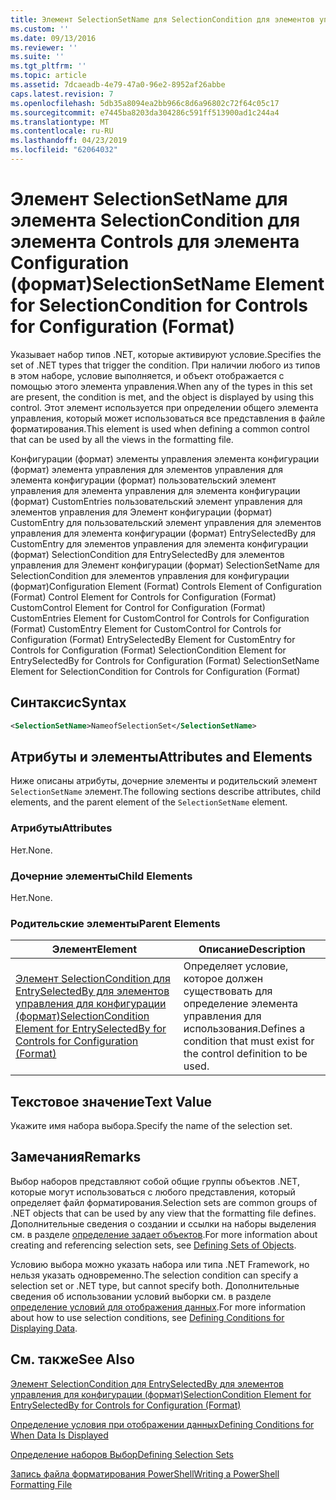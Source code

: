 ```yaml
---
title: Элемент SelectionSetName для SelectionCondition для элементов управления для конфигурации (формат) | Документация Майкрософт
ms.custom: ''
ms.date: 09/13/2016
ms.reviewer: ''
ms.suite: ''
ms.tgt_pltfrm: ''
ms.topic: article
ms.assetid: 7dcaeadb-4e79-47a0-96e2-8952af26abbe
caps.latest.revision: 7
ms.openlocfilehash: 5db35a8094ea2bb966c8d6a96802c72f64c05c17
ms.sourcegitcommit: e7445ba8203da304286c591ff513900ad1c244a4
ms.translationtype: MT
ms.contentlocale: ru-RU
ms.lasthandoff: 04/23/2019
ms.locfileid: "62064032"
---
```

# <a name="selectionsetname-element-for-selectioncondition-for-controls-for-configuration-format"></a><span data-ttu-id="475ed-102">Элемент SelectionSetName для элемента SelectionCondition для элемента Controls для элемента Configuration (формат)</span><span class="sxs-lookup"><span data-stu-id="475ed-102">SelectionSetName Element for SelectionCondition for Controls for Configuration (Format)</span></span>

<span data-ttu-id="475ed-103">Указывает набор типов .NET, которые активируют условие.</span><span class="sxs-lookup"><span data-stu-id="475ed-103">Specifies the set of .NET types that trigger the condition.</span></span> <span data-ttu-id="475ed-104">При наличии любого из типов в этом наборе, условие выполняется, и объект отображается с помощью этого элемента управления.</span><span class="sxs-lookup"><span data-stu-id="475ed-104">When any of the types in this set are present, the condition is met, and the object is displayed by using this control.</span></span> <span data-ttu-id="475ed-105">Этот элемент используется при определении общего элемента управления, который может использоваться все представления в файле форматирования.</span><span class="sxs-lookup"><span data-stu-id="475ed-105">This element is used when defining a common control that can be used by all the views in the formatting file.</span></span>

<span data-ttu-id="475ed-106">Конфигурации (формат) элементы управления элемента конфигурации (формат) элемента управления для элементов управления для элемента конфигурации (формат) пользовательский элемент управления для элемента управления для элемента конфигурации (формат) CustomEntries пользовательский элемент управления для элементов управления для Элемент конфигурации (формат) CustomEntry для пользовательский элемент управления для элементов управления для элемента конфигурации (формат) EntrySelectedBy для CustomEntry для элементов управления для элемента конфигурации (формат) SelectionCondition для EntrySelectedBy для элементов управления для Элемент конфигурации (формат) SelectionSetName для SelectionCondition для элементов управления для конфигурации (формат)</span><span class="sxs-lookup"><span data-stu-id="475ed-106">Configuration Element (Format) Controls Element of Configuration (Format) Control Element for Controls for Configuration (Format) CustomControl Element for Control for Configuration (Format) CustomEntries Element for CustomControl for Controls for Configuration (Format) CustomEntry Element for CustomControl for Controls for Configuration (Format) EntrySelectedBy Element for CustomEntry for Controls for Configuration (Format) SelectionCondition Element for EntrySelectedBy for Controls for Configuration (Format) SelectionSetName Element for SelectionCondition for Controls for Configuration (Format)</span></span>

## <a name="syntax"></a><span data-ttu-id="475ed-107">Синтаксис</span><span class="sxs-lookup"><span data-stu-id="475ed-107">Syntax</span></span>

```xml
<SelectionSetName>NameofSelectionSet</SelectionSetName>
```

## <a name="attributes-and-elements"></a><span data-ttu-id="475ed-108">Атрибуты и элементы</span><span class="sxs-lookup"><span data-stu-id="475ed-108">Attributes and Elements</span></span>

<span data-ttu-id="475ed-109">Ниже описаны атрибуты, дочерние элементы и родительский элемент `SelectionSetName` элемент.</span><span class="sxs-lookup"><span data-stu-id="475ed-109">The following sections describe attributes, child elements, and the parent element of the `SelectionSetName` element.</span></span>

### <a name="attributes"></a><span data-ttu-id="475ed-110">Атрибуты</span><span class="sxs-lookup"><span data-stu-id="475ed-110">Attributes</span></span>

<span data-ttu-id="475ed-111">Нет.</span><span class="sxs-lookup"><span data-stu-id="475ed-111">None.</span></span>

### <a name="child-elements"></a><span data-ttu-id="475ed-112">Дочерние элементы</span><span class="sxs-lookup"><span data-stu-id="475ed-112">Child Elements</span></span>

<span data-ttu-id="475ed-113">Нет.</span><span class="sxs-lookup"><span data-stu-id="475ed-113">None.</span></span>

### <a name="parent-elements"></a><span data-ttu-id="475ed-114">Родительские элементы</span><span class="sxs-lookup"><span data-stu-id="475ed-114">Parent Elements</span></span>

|<span data-ttu-id="475ed-115">Элемент</span><span class="sxs-lookup"><span data-stu-id="475ed-115">Element</span></span>|<span data-ttu-id="475ed-116">Описание</span><span class="sxs-lookup"><span data-stu-id="475ed-116">Description</span></span>|
|-------------|-----------------|
|[<span data-ttu-id="475ed-117">Элемент SelectionCondition для EntrySelectedBy для элементов управления для конфигурации (формат)</span><span class="sxs-lookup"><span data-stu-id="475ed-117">SelectionCondition Element for EntrySelectedBy for Controls for Configuration (Format)</span></span>](./selectioncondition-element-for-entryselectedby-for-controls-for-configuration-format.md)|<span data-ttu-id="475ed-118">Определяет условие, которое должен существовать для определение элемента управления для использования.</span><span class="sxs-lookup"><span data-stu-id="475ed-118">Defines a condition that must exist for the control definition to be used.</span></span>|

## <a name="text-value"></a><span data-ttu-id="475ed-119">Текстовое значение</span><span class="sxs-lookup"><span data-stu-id="475ed-119">Text Value</span></span>

<span data-ttu-id="475ed-120">Укажите имя набора выбора.</span><span class="sxs-lookup"><span data-stu-id="475ed-120">Specify the name of the selection set.</span></span>

## <a name="remarks"></a><span data-ttu-id="475ed-121">Замечания</span><span class="sxs-lookup"><span data-stu-id="475ed-121">Remarks</span></span>

<span data-ttu-id="475ed-122">Выбор наборов представляют собой общие группы объектов .NET, которые могут использоваться с любого представления, который определяет файл форматирования.</span><span class="sxs-lookup"><span data-stu-id="475ed-122">Selection sets are common groups of .NET objects that can be used by any view that the formatting file defines.</span></span> <span data-ttu-id="475ed-123">Дополнительные сведения о создании и ссылки на наборы выделения см. в разделе [определение задает объектов](./defining-selection-sets.md).</span><span class="sxs-lookup"><span data-stu-id="475ed-123">For more information about creating and referencing selection sets, see [Defining Sets of Objects](./defining-selection-sets.md).</span></span>

<span data-ttu-id="475ed-124">Условию выбора можно указать набора или типа .NET Framework, но нельзя указать одновременно.</span><span class="sxs-lookup"><span data-stu-id="475ed-124">The selection condition can specify a selection set or .NET type, but cannot specify both.</span></span> <span data-ttu-id="475ed-125">Дополнительные сведения об использовании условий выборки см. в разделе [определение условий для отображения данных](./defining-conditions-for-displaying-data.md).</span><span class="sxs-lookup"><span data-stu-id="475ed-125">For more information about how to use selection conditions, see [Defining Conditions for Displaying Data](./defining-conditions-for-displaying-data.md).</span></span>

## <a name="see-also"></a><span data-ttu-id="475ed-126">См. также</span><span class="sxs-lookup"><span data-stu-id="475ed-126">See Also</span></span>

[<span data-ttu-id="475ed-127">Элемент SelectionCondition для EntrySelectedBy для элементов управления для конфигурации (формат)</span><span class="sxs-lookup"><span data-stu-id="475ed-127">SelectionCondition Element for EntrySelectedBy for Controls for Configuration (Format)</span></span>](./selectioncondition-element-for-entryselectedby-for-controls-for-configuration-format.md)

[<span data-ttu-id="475ed-128">Определение условия при отображении данных</span><span class="sxs-lookup"><span data-stu-id="475ed-128">Defining Conditions for When Data Is Displayed</span></span>](./defining-conditions-for-displaying-data.md)

[<span data-ttu-id="475ed-129">Определение наборов Выбор</span><span class="sxs-lookup"><span data-stu-id="475ed-129">Defining Selection Sets</span></span>](./defining-selection-sets.md)

[<span data-ttu-id="475ed-130">Запись файла форматирования PowerShell</span><span class="sxs-lookup"><span data-stu-id="475ed-130">Writing a PowerShell Formatting File</span></span>](./writing-a-powershell-formatting-file.md)
